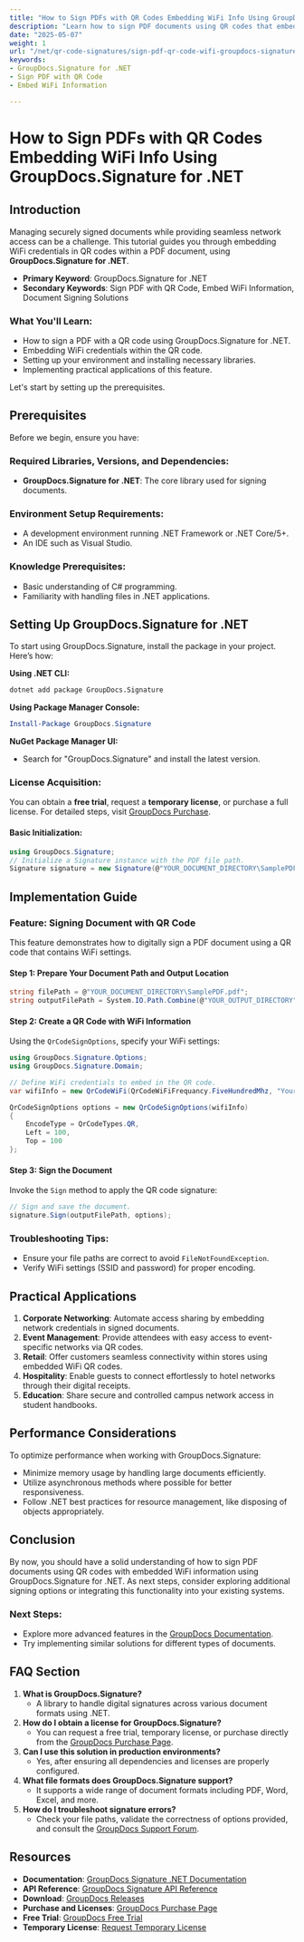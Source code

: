 ```yaml
---
title: "How to Sign PDFs with QR Codes Embedding WiFi Info Using GroupDocs.Signature for .NET"
description: "Learn how to sign PDF documents using QR codes that embed WiFi credentials, leveraging GroupDocs.Signature for .NET. Streamline your document signing process efficiently."
date: "2025-05-07"
weight: 1
url: "/net/qr-code-signatures/sign-pdf-qr-code-wifi-groupdocs-signature-net/"
keywords:
- GroupDocs.Signature for .NET
- Sign PDF with QR Code
- Embed WiFi Information

---
```



# How to Sign PDFs with QR Codes Embedding WiFi Info Using GroupDocs.Signature for .NET

## Introduction

Managing securely signed documents while providing seamless network access can be a challenge. This tutorial guides you through embedding WiFi credentials in QR codes within a PDF document, using **GroupDocs.Signature for .NET**.

- **Primary Keyword**: GroupDocs.Signature for .NET
- **Secondary Keywords**: Sign PDF with QR Code, Embed WiFi Information, Document Signing Solutions

### What You'll Learn:

- How to sign a PDF with a QR code using GroupDocs.Signature for .NET.
- Embedding WiFi credentials within the QR code.
- Setting up your environment and installing necessary libraries.
- Implementing practical applications of this feature.

Let's start by setting up the prerequisites.

## Prerequisites

Before we begin, ensure you have:

### Required Libraries, Versions, and Dependencies:
- **GroupDocs.Signature for .NET**: The core library used for signing documents.

### Environment Setup Requirements:
- A development environment running .NET Framework or .NET Core/5+.
- An IDE such as Visual Studio.

### Knowledge Prerequisites:
- Basic understanding of C# programming.
- Familiarity with handling files in .NET applications.

## Setting Up GroupDocs.Signature for .NET

To start using GroupDocs.Signature, install the package in your project. Here’s how:

**Using .NET CLI:**

```bash
dotnet add package GroupDocs.Signature
```

**Using Package Manager Console:**

```powershell
Install-Package GroupDocs.Signature
```

**NuGet Package Manager UI:**
- Search for "GroupDocs.Signature" and install the latest version.

### License Acquisition:
You can obtain a **free trial**, request a **temporary license**, or purchase a full license. For detailed steps, visit [GroupDocs Purchase](https://purchase.groupdocs.com/buy).

#### Basic Initialization:

```csharp
using GroupDocs.Signature;
// Initialize a Signature instance with the PDF file path.
Signature signature = new Signature(@"YOUR_DOCUMENT_DIRECTORY\SamplePDF.pdf");
```

## Implementation Guide

### Feature: Signing Document with QR Code

This feature demonstrates how to digitally sign a PDF document using a QR code that contains WiFi settings.

#### Step 1: Prepare Your Document Path and Output Location
```csharp
string filePath = @"YOUR_DOCUMENT_DIRECTORY\SamplePDF.pdf";
string outputFilePath = System.IO.Path.Combine(@"YOUR_OUTPUT_DIRECTORY", "SignedSamplePDF.pdf");
```

#### Step 2: Create a QR Code with WiFi Information

Using the `QrCodeSignOptions`, specify your WiFi settings:

```csharp
using GroupDocs.Signature.Options;
using GroupDocs.Signature.Domain;

// Define WiFi credentials to embed in the QR code.
var wifiInfo = new QrCodeWiFi(QrCodeWiFiFrequancy.FiveHundredMhz, "YourNetworkSSID", "password");

QrCodeSignOptions options = new QrCodeSignOptions(wifiInfo)
{
    EncodeType = QrCodeTypes.QR,
    Left = 100,
    Top = 100
};
```

#### Step 3: Sign the Document

Invoke the `Sign` method to apply the QR code signature:

```csharp
// Sign and save the document.
signature.Sign(outputFilePath, options);
```

### Troubleshooting Tips:
- Ensure your file paths are correct to avoid `FileNotFoundException`.
- Verify WiFi settings (SSID and password) for proper encoding.

## Practical Applications

1. **Corporate Networking**: Automate access sharing by embedding network credentials in signed documents.
2. **Event Management**: Provide attendees with easy access to event-specific networks via QR codes.
3. **Retail**: Offer customers seamless connectivity within stores using embedded WiFi QR codes.
4. **Hospitality**: Enable guests to connect effortlessly to hotel networks through their digital receipts.
5. **Education**: Share secure and controlled campus network access in student handbooks.

## Performance Considerations

To optimize performance when working with GroupDocs.Signature:

- Minimize memory usage by handling large documents efficiently.
- Utilize asynchronous methods where possible for better responsiveness.
- Follow .NET best practices for resource management, like disposing of objects appropriately.

## Conclusion

By now, you should have a solid understanding of how to sign PDF documents using QR codes with embedded WiFi information using GroupDocs.Signature for .NET. As next steps, consider exploring additional signing options or integrating this functionality into your existing systems.

### Next Steps:
- Explore more advanced features in the [GroupDocs Documentation](https://docs.groupdocs.com/signature/net/).
- Try implementing similar solutions for different types of documents.

## FAQ Section

1. **What is GroupDocs.Signature?**
   - A library to handle digital signatures across various document formats using .NET.
2. **How do I obtain a license for GroupDocs.Signature?**
   - You can request a free trial, temporary license, or purchase directly from the [GroupDocs Purchase Page](https://purchase.groupdocs.com/buy).
3. **Can I use this solution in production environments?**
   - Yes, after ensuring all dependencies and licenses are properly configured.
4. **What file formats does GroupDocs.Signature support?**
   - It supports a wide range of document formats including PDF, Word, Excel, and more.
5. **How do I troubleshoot signature errors?**
   - Check your file paths, validate the correctness of options provided, and consult the [GroupDocs Support Forum](https://forum.groupdocs.com/c/signature/).

## Resources
- **Documentation**: [GroupDocs Signature .NET Documentation](https://docs.groupdocs.com/signature/net/)
- **API Reference**: [GroupDocs Signature API Reference](https://reference.groupdocs.com/signature/net/)
- **Download**: [GroupDocs Releases](https://releases.groupdocs.com/signature/net/)
- **Purchase and Licenses**: [GroupDocs Purchase Page](https://purchase.groupdocs.com/buy)
- **Free Trial**: [GroupDocs Free Trial](https://releases.groupdocs.com/signature/net/)
- **Temporary License**: [Request Temporary License](https://purchase.groupdocs.com/temporary-license/)
